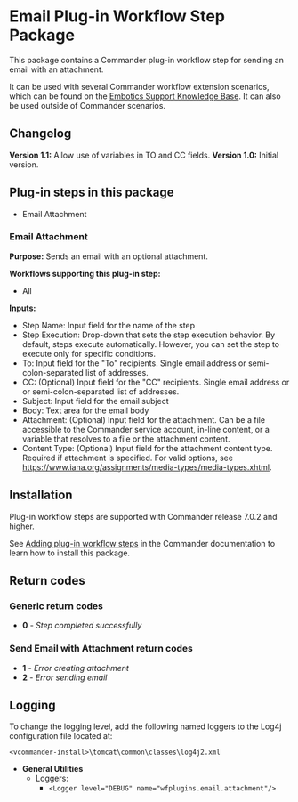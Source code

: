 # Email Plug-in Workflow Step Package

This package contains a Commander plug-in workflow step for sending an email with an attachment.

It can be used with several Commander workflow extension scenarios, which can be found on the [Embotics Support Knowledge Base](https://support.embotics.com/support/home). It can also be used outside of Commander scenarios.

## Changelog

**Version 1.1:** Allow use of variables in TO and CC fields.
**Version 1.0:** Initial version.

## Plug-in steps in this package

+ Email Attachment

### Email Attachment

**Purpose:** Sends an email with an optional attachment.

**Workflows supporting this plug-in step:**

 * All

**Inputs:**

* Step Name: Input field for the name of the step
* Step Execution: Drop-down that sets the step execution behavior. By default, steps execute automatically. However, you can set the step to execute only for specific conditions.
* To: Input field for the "To" recipients. Single email address or semi-colon-separated list of addresses. 
* CC: (Optional) Input field for the "CC" recipients. Single email address or or semi-colon-separated list of addresses.
* Subject: Input field for the email subject
* Body: Text area for the email body
* Attachment: (Optional) Input field for the attachment. Can be a file accessible to the Commander service account, in-line content, or a variable that resolves to a file or the attachment content.
* Content Type: (Optional) Input field for the attachment content type. Required if attachment is specified. For valid options, see https://www.iana.org/assignments/media-types/media-types.xhtml.

## Installation

Plug-in workflow steps are supported with Commander release 7.0.2 and higher. 

See [Adding plug-in workflow steps](http://docs.embotics.com/Commander/Using-Plug-In-WF-Steps.htm#Adding) in the Commander documentation to learn how to install this package. 

## Return codes

### Generic return codes
+ **0** - *Step completed successfully*

### Send Email with Attachment return codes

+ **1** - *Error creating attachment*
+ **2** - *Error sending email*

## Logging
To change the logging level, add the following named loggers to the Log4j configuration file located at: 

`<vcommander-install>\tomcat\common\classes\log4j2.xml` 

+ **General Utilities**
    + Loggers:
      + `<Logger level="DEBUG" name="wfplugins.email.attachment"/>`
